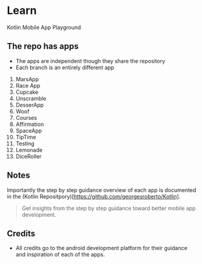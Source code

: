 # Learn
Kotlin Mobile App Playground

## The repo has apps

- The apps are independent though they share the repository
- Each branch is an entirely different app

1. MarsApp
2. Race App
3. Cupcake
4. Unscramble
5. DesserApp
6. Woof
7. Courses
8. Affirmation
9. SpaceApp
10. TipTime
11. Testing
12. Lemonade
13. DiceRoller

## Notes

Importantly the step by step guidance overview of each app is documented in the (Kotlin Repositpory)[https://github.com/georgesroberto/Kotlin].
> Get insights from the step by step guidance toward better mobile app development.

## Credits

- All credits go to the android development platform for their guidance and inspiration of each of the apps.
